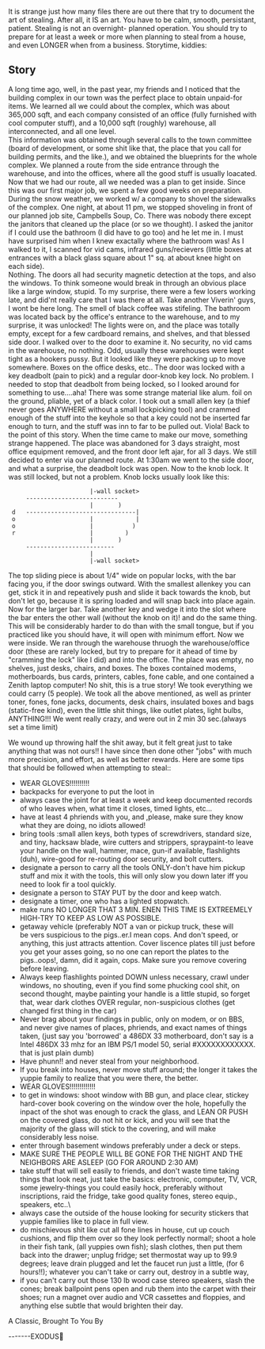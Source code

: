 It is strange just how many files there are out there that try to 
document the art of stealing.  After all, it IS an art.  You have to 
be calm, smooth, persistant, patient.  Stealing is not an overnight- 
planned operation.  You should try to prepare for at least a week or 
more when planning to steal from a house, and even LONGER when from 
a business.  Storytime, kiddies:

## Story

A long time ago, well, in the past year, my friends and I 
noticed that the building complex in our town was the perfect place 
to obtain unpaid-for items.  We learned all we could about the 
complex, which was about 365,000 sqft, and each company consisted of 
an office (fully furnished with cool computer stuff), and a 10,000 
sqft (roughly) warehouse, all interconnected, and all one level.  
This information was obtained through several calls to the town 
committee (board of development, or some shit like that, the place 
that you call for building permits, and the like.), and we obtained 
the blueprints for the whole complex.  We planned a route from the 
side entrance through the warehouse, and into the offices, where all 
the good stuff is usually loacated.  Now that we had our route, all 
we needed was a plan to get inside.  Since this was our first major 
job, we spent a few good weeks on preparation.  During the snow 
weather, we worked w/ a company to shovel the sidewalks of the 
complex.  One night, at about 11 pm, we stopped shoveling in front 
of our planned job site, Campbells Soup, Co.  There was nobody there 
except the janitors that cleaned up the place (or so we thought).  I 
asked the janitor if I could use the bathroom (I did have to go too) 
and he let me in.  I must have surprised him when I knew exactally 
where the bathroom was!  As I walked to it, I scanned for vid cams, 
infrared guns/recievers (little boxes at entrances with a black 
glass square about 1" sq. at about knee hight on each side).   
Nothing.  The doors all had security magnetic detection at the tops, 
and also the windows.  To think someone would break in through an 
obvious place like a large window, stupid.  To my surprise, there 
were a few losers working late, and did'nt really care that I was 
there at all.  Take another Viverin' guys, I wont be here long.  The 
smell of black coffee was stifeling.  The bathroom was located back 
by the office's entrance to the warehouse, and to my surprise, it 
was unlocked!  The lights were on, and the place was totally empty, 
except for a few cardboard remains, and shelves, and that blessed 
side door.  I walked over to the door to examine it.  No security, 
no vid cams in the warehouse, no nothing.  Odd, usually these 
warehouses were kept tight as a hookers pussy.  But it looked like 
they were packing up to move somewhere.  Boxes on the office desks, 
etc..  The door was locked with a key deadbolt (pain to pick) and a 
regular door-knob key lock.  No problem.  I needed to stop that 
deadbolt from being locked, so I looked around for something to 
use....aha!  There was some strange material like alum. foil on the 
ground, pliable, yet of a black color.  I took out a small allen key 
(a thief never goes ANYWHERE without a small lockpicking tool) and 
crammed enough of the stuff into the keyhole so that a key could not 
be inserted far enough to turn, and the stuff was inn to far to be 
pulled out.  Viola!  Back to the point of this story.  When the time 
came to make our move, something strange happened.  The place was 
abandoned for 3 days straight, most office equipment removed, and 
the front door left ajar, for all 3 days.  We still decided to enter 
via our planned route.  At 1:30am we went to the side door, and what 
a surprise, the deadbolt lock was open.  Now to the knob lock.  It 
was still locked, but not a problem.  Knob locks usually look like 
this:


                           |-wall socket>
         --------------------------
                           |       )
     d   -------------------------------|
     o                     |            |
     o                     |           )
     r                     |         )
                           |       )
         -------------------------
                           |
                           |-wall socket>

The top sliding piece is about 1/4" wide on popular locks, with the 
bar facing you, if the door swings outward.  With the smallest 
allenkey you can get, stick it in and repeatively push and slide it 
back towards the knob, but don't let go, because it is spring loaded 
and will snap back into place again.  Now for the larger bar.  Take 
another key and wedge it into the slot where the bar enters the 
other wall (without the knob on it)! and do the same thing.  This 
will be considerably harder to do than with the small tongue, but if 
you practiced like you should have, it will open with minimum effort.
Now we were inside.  We ran through the warehouse thruogh the 
warehouse/office door (these are rarely locked, but try to prepare 
for it ahead of time by "cramming the lock" like I did) and into the 
office.  The place was empty, no shelves, just desks, chairs, and 
boxes.  The boxes contained modems, motherboards, bus cards, 
printers, cables, fone cable, and one contained a Zenith laptop 
computer!  No shit, this is a true story!  We took everything we 
could carry (5 people).  We took all the above mentioned, as well as 
printer toner, fones, fone jacks, documents, desk chairs, insulated 
boxes and bags (static-free kind), even the little shit things, like 
outlet plates, light bulbs, ANYTHING!!!  We went really crazy, and 
were out in 2 min 30 sec.(always set a time limit) 

We wound up throwing half the shit away, but it felt great just 
to take anything that was not ours!! I have since then done other 
"jobs" with much more precision, and effort, as well as better 
rewards.  Here are some tips that should be followed when attempting 
to steal::

- WEAR GLOVES!!!!!!!!!!
- backpacks for everyone to put the loot in
- always case the joint for at least a week and keep documented 
records of who leaves when, what time it closes, timed lights, etc...
- have at least 4 phriends with you, and ,please, make sure they know 
what they are doing, no idiots allowed!
- bring tools :small allen keys, both types of screwdrivers, standard 
size, and tiny, hacksaw blade, wire cutters and strippers, 
spraypaint-to leave your handle on the wall, hammer, mace, gun-if 
available, flashlights (duh), wire-good for re-routing door 
security, and bolt cutters.
- designate a person to carry all the tools ONLY-don't have him 
pickup stuff and mix it with the tools, this will only slow you down 
later iff you need to look fir a tool quickly.
- designate a person to STAY PUT by the door and keep watch.
- designate a timer, one who has a lighted stopwatch.
- make runs NO LONGER THAT 3 MIN.  ENEN THIS TIME IS EXTREEMELY 
HIGH-TRY TO KEEP AS LOW AS POSSIBLE.
- getaway vehicle (preferably NOT a van or pickup truck, these will  
be vers suspicious to the pigs..er.I mean cops.  And don't speed, or 
anything, this just attracts attention.  Cover liscence plates till 
just before you get your asses going, so no one can report the 
plates to the pigs..oops!, damn, did it again, cops.  Make sure you 
remove covering before leaving.
- Always keep flashlights pointed DOWN unless necessary, crawl under 
windows, no shouting, even if you find some phucking cool shit, on 
second thought, maybe painting your handle is a little stupid, so 
forget that, wear dark clothes OVER regular, non-suspicious clothes 
(get changed first thing in the car)
- Never brag about your findings in public, only on modem, or on BBS, 
and never give names of places, phriends, and exact names of things 
taken, (just say you 'borrowed' a 486DX 33 motherboard, don't say is 
a Intel 486DX 33 mhz for an IBM PS/1 model 50, serial #XXXXXXXXXXXX.
that is just plain dumb)
- Have phunn!! and never steal from your neighborhood.  
- If you break into houses, never move stuff around; the longer it 
takes the yuppie family to realize that you were there, the better.
- WEAR GLOVES!!!!!!!!!!!!!
- to get in windows: shoot window with BB gun, and place clear, 
stickey hard-cover book covering on the window over the hole, 
hopefully the inpact of the shot was enough to crack the glass, and 
LEAN OR PUSH on the covered glass, do not hit or kick, and you will 
see that the majority of the glass will stick to the covering, and 
will make considerably less noise.
- enter through basement windows preferably under a deck or steps.
- MAKE SURE THE PEOPLE WILL BE GONE FOR THE NIGHT AND THE NEIGHBORS 
ARE ASLEEP (GO FOR AROUND 2:30 AM)
- take stuff that will sell easily to friends, and don't waste time 
taking things that look neat, just take the basics:  electronic, 
computer, TV, VCR, some jewelry-things you could easily hock, 
preferably without inscriptions, raid the fridge, take good quality 
fones, stereo equip., speakers, etc..\
- always case the outside of the house looking for security stickers 
that yuppie families like to place in full view.
- do mischievous shit like cut all fone lines in house, cut up couch 
cushions, and flip them over so they look perfectly normal!; shoot a 
hole in their fish tank, (all yuppies own fish); slash clothes, then 
put them back into the drawer; unplug fridge; set thermostat way up 
to 99.9 degrees; leave drain plugged and let the faucet run just a 
little, (for 6 hours!!); whatever you can't take or carry out, 
destroy in a subtle way, 
- if you can't carry out those 130 lb wood 
case stereo speakers, slash the cones; break ballpoint pens open and 
rub them into the carpet with their shoes; run a magnet over audio 
and VCR cassettes and floppies, and anything else subtle that would 
brighten their day.

A Classic, Brought To You By 

-------EXODUS
